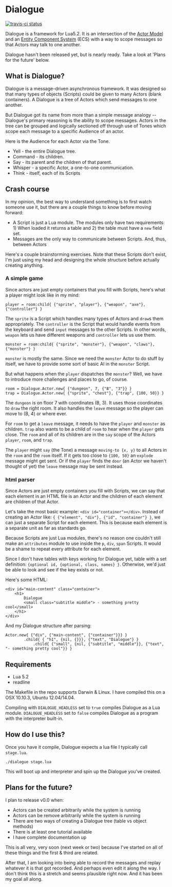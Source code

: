 # Dialogue

[![travis-ci status](https://travis-ci.org/rlt3/Dialogue.svg?branch=master)](https://travis-ci.org/rlt3/Dialogue/builds)

Dialogue is a framework for Lua5.2. It is an intersection of the 
[Actor Model](https://en.wikipedia.org/wiki/Actor_model) and an 
[Entity Component System](https://en.wikipedia.org/wiki/Entity_component_system) 
(ECS) with a way to scope messages so that Actors may talk to one another.

Dialogue hasn't been released yet, but is nearly ready. Take a look at 'Plans
for the future' below.

## What is Dialogue?

Dialogue is a message-driven asynchronous framework. It was designed so that
many types of objects (Scripts) could be given to many Actors (blank
containers). A Dialogue is a tree of Actors which send messages to one another.

But Dialogue got its name from more than a simple message analogy -- Dialogue's
primary reasoning is the ability to scope messages. Actors in the tree can be
grouped and logically sectioned off through use of Tones which scope each
message to a specific Audience of an actor.

Here is the Audience for each Actor via the Tone.

* Yell - the entire Dialogue tree.
* Command - its children.
* Say - its parent and the children of that parent.
* Whisper - a specific Actor, a one-to-one communication.
* Think - itself, each of its Scripts

## Crash course

In my opinion, the best way to understand something is to first watch someone
use it, but there are a couple things to know before moving forward:

* A Script is just a Lua module. The modules only have two requirements: 1) When loaded it returns a table and 2) the table must have a `new` field set.
* Messages are the only way to communicate between Scripts. And, thus, between Actors

Here's a couple brainstorming exercises. Note that these Scripts don't exist,
I'm just using my head and designing the whole structure before actually
creating anything.

### A simple game

Since actors are just empty containers that you fill with Scripts, here's what
a player might look like in my mind:

    player = room:child{ {"sprite", "player"}, {"weapon", "axe"}, {"controller"} }

The `sprite` is a Script which handles many types of Actors and `draw`s them
appropriately.  The `controller` is the Script that would handle events from
the keyboard and send `input` messages to the other Scripts.  In other words,
`weapon` lets us have different weapons and `controller` lets us use them. 

    monster = room:child{ {"sprite", "monster"}, {"weapon", "claws"}, {"monster"} }

`monster` is mostly the same. Since we need the `monster` Actor to do stuff by
itself, we have to provide some sort of basic AI in the `monster` Script.

But what happens when the `player` dispatches the `monster`? Well, we have to 
introduce more challenges and places to go, of course.

    room = Dialogue.Actor.new{ {"dungeon", 7, {"B", "3"}} }
    trap = Dialogue.Actor.new{ {"sprite", "chest"}, {"trap", {100, 50}} }

The `dungeon` is on floor 7 with coordinates (B, 3). It uses those coordinates
to `draw` the right room. It also handles the `leave` message so the player can
move to (B, 4) or where ever.

For `room` to get a `leave` message, it needs to have the `player` and `monster`
as children. `trap` also wants to be a child of `room` to hear when the `player` 
gets close. The `room` and all of its children are in the `say` scope of the
Actors `player`, `room`, and `trap`.

The `player` might `say` (the Tone) a message `moving-to {x, y}` to all
Actors in the `room` and the `room` itself. If it gets too close to `{100, 50}`
an `explode` message might get sent. Or if the `player` finds the `door` (an
Actor we haven't thought of yet) the `leave` message may be sent instead.

### html parser

Since Actors are just empty containers you fill with Scripts, we can say that
each element in an HTML file is an Actor and the children of each element are
children of that Actor.

Let's take the most basic example: `<div id="container"></div>`. Instead of
creating an Actor like: `{ {"element", "div"}, {"id", "container"} }`, we can
just a separate Script for each element.  This is because each element is
a separate unit as far as standards go.

Because Scripts are just Lua modules, there's no reason one couldn't still make
an `attributes` module to use inside the `p`, `div`, `span` Scripts. It would 
be a shame to repeat every attribute for each element. 

Since I don't have tables with keys working for Dialogue yet, table with a set
definition: `{optional id, {optional, class, names} }`. Otherwise, we'd just be
able to look and see if the key exists or not.

Here's some HTML:

    <div id="main-content" class="container">
        <h1> 
            Dialogue
            <small class="subtitle middle"> - something pretty cool</small>
        </h1>
    </div>

And my Dialogue structure after parsing:

    Actor.new{ {"div", {"main-content", {"container"}}} }
            .child{ { "h1", {nil, {}}}, {"text", "Dialogue"} }
                .child{ {"small", {nil, {"subtitle", "middle"}}, {"text", "- something pretty cool"}} }

## Requirements

* Lua 5.2
* readline

The Makefile in the repo supports Darwin & Linux. I have compiled this on a OSX
10.10.3, Ubuntu 12.04/14.04.

Compiling with `DIALOGUE_HEADLESS` set to `true` compiles Dialogue as a Lua
module. `DIALOGUE_HEADLESS` set to `false` compiles Dialogue as a program with
the interpreter built-in.

## How do I use this?

Once you have it compile, Dialogue expects a lua file I typically call 
`stage.lua`.  

    ./dialogue stage.lua

This will boot up and interpreter and spin up the Dialogue you've created.

## Plans for the future?

I plan to release v0.0 when:

* Actors can be created arbitrarily while the system is running
* Actors can be remove arbitrarily while the system is running
* There are two ways of creating a Dialogue tree (table vs object methods)
* There is at least one tutorial available
* I have complete documentation up

This is all very, very soon (next week or two) because I've started on all of
these things and the first & third are related.

After that, I am looking into being able to record the messages and replay
whatever it is that got recorded. And perhaps even edit it along the way. I
don't think this is a stretch and seems plausible right now. And it has been
my goal all along.
